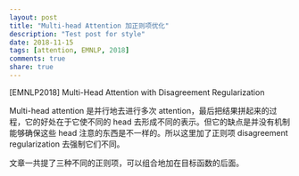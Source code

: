 ```yaml
---
layout: post
title: "Multi-head Attention 加正则项优化"
description: "Test post for style"
date: 2018-11-15
tags: [attention, EMNLP, 2018]
comments: true
share: true
---
```


[EMNLP2018] Multi-Head Attention with Disagreement Regularization

Multi-head attention 是并行地去进行多次 attention，最后把结果拼起来的过程，它的好处在于它使不同的 head 去形成不同的表示。但它的缺点是并没有机制能够确保这些 head 注意的东西是不一样的。所以这里加了正则项 disagreement regularization 去强制它们不同。

文章一共提了三种不同的正则项，可以组合地加在目标函数的后面。
